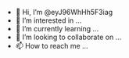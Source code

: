 - 👋 Hi, I’m @eyJ96WhHh5F3iag
- 👀 I’m interested in ...
- 🌱 I’m currently learning ...
- 💞️ I’m looking to collaborate on ...
- 📫 How to reach me ...

<!---
eyJ96WhHh5F3iag/eyJ96WhHh5F3iag is a ✨ special ✨ repository because its `README.md` (this file) appears on your GitHub profile.
You can click the Preview link to take a look at your changes.
--->

